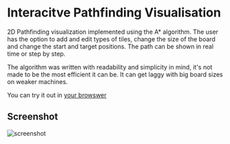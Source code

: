 # Interacitve Pathfinding Visualisation
2D Pathfinding visualization implemented using the A* algorithm. The user has the option to
add and edit types of tiles, change the size of the board and change the start and target
positions. The path can be shown in real time or step by step.

The algorithm was written with readability and simplicity in mind, it's not made to be the most
efficient it can be. It can get laggy with big board sizes on weaker machines. 

You can try it out in [your browswer](https://2tanj.itch.io/astar-pathfinding)

## Screenshot
![screenshot](Screenshot.PNG)
